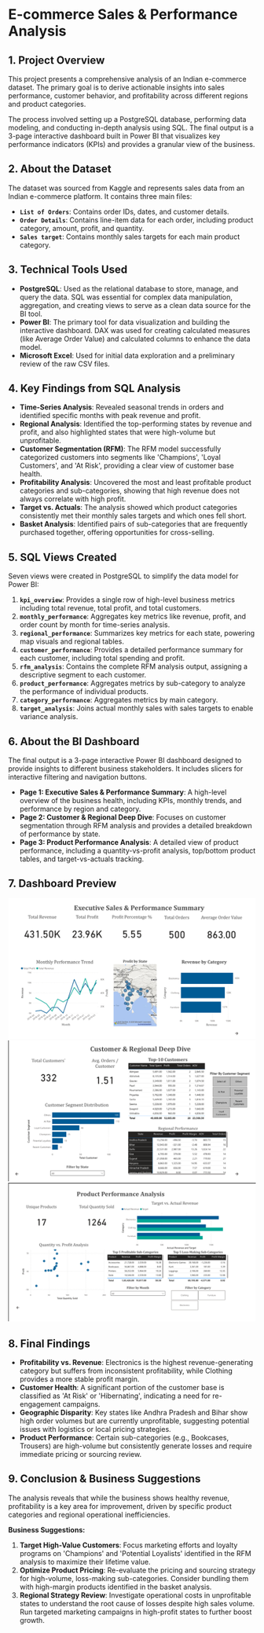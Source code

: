 # E-commerce Sales & Performance Analysis

## 1. Project Overview

This project presents a comprehensive analysis of an Indian e-commerce dataset. The primary goal is to derive actionable insights into sales performance, customer behavior, and profitability across different regions and product categories.

The process involved setting up a PostgreSQL database, performing data modeling, and conducting in-depth analysis using SQL. The final output is a 3-page interactive dashboard built in Power BI that visualizes key performance indicators (KPIs) and provides a granular view of the business.

## 2. About the Dataset

The dataset was sourced from Kaggle and represents sales data from an Indian e-commerce platform. It contains three main files:

- **`List of Orders`**: Contains order IDs, dates, and customer details.
- **`Order Details`**: Contains line-item data for each order, including product category, amount, profit, and quantity.
- **`Sales target`**: Contains monthly sales targets for each main product category.

## 3. Technical Tools Used

- **PostgreSQL**: Used as the relational database to store, manage, and query the data. SQL was essential for complex data manipulation, aggregation, and creating views to serve as a clean data source for the BI tool.
- **Power BI**: The primary tool for data visualization and building the interactive dashboard. DAX was used for creating calculated measures (like Average Order Value) and calculated columns to enhance the data model.
- **Microsoft Excel**: Used for initial data exploration and a preliminary review of the raw CSV files.

## 4. Key Findings from SQL Analysis

- **Time-Series Analysis**: Revealed seasonal trends in orders and identified specific months with peak revenue and profit.
- **Regional Analysis**: Identified the top-performing states by revenue and profit, and also highlighted states that were high-volume but unprofitable.
- **Customer Segmentation (RFM)**: The RFM model successfully categorized customers into segments like 'Champions', 'Loyal Customers', and 'At Risk', providing a clear view of customer base health.
- **Profitability Analysis**: Uncovered the most and least profitable product categories and sub-categories, showing that high revenue does not always correlate with high profit.
- **Target vs. Actuals**: The analysis showed which product categories consistently met their monthly sales targets and which ones fell short.
- **Basket Analysis**: Identified pairs of sub-categories that are frequently purchased together, offering opportunities for cross-selling.

## 5. SQL Views Created

Seven views were created in PostgreSQL to simplify the data model for Power BI:

1.  **`kpi_overview`**: Provides a single row of high-level business metrics including total revenue, total profit, and total customers.
2.  **`monthly_performance`**: Aggregates key metrics like revenue, profit, and order count by month for time-series analysis.
3.  **`regional_performance`**: Summarizes key metrics for each state, powering map visuals and regional tables.
4.  **`customer_performance`**: Provides a detailed performance summary for each customer, including total spending and profit.
5.  **`rfm_analysis`**: Contains the complete RFM analysis output, assigning a descriptive segment to each customer.
6.  **`product_performance`**: Aggregates metrics by sub-category to analyze the performance of individual products.
7.  **`category_performance`**: Aggregates metrics by main category.
8.  **`target_analysis`**: Joins actual monthly sales with sales targets to enable variance analysis.

## 6. About the BI Dashboard

The final output is a 3-page interactive Power BI dashboard designed to provide insights to different business stakeholders. It includes slicers for interactive filtering and navigation buttons.

- **Page 1: Executive Sales & Performance Summary**: A high-level overview of the business health, including KPIs, monthly trends, and performance by region and category.
- **Page 2: Customer & Regional Deep Dive**: Focuses on customer segmentation through RFM analysis and provides a detailed breakdown of performance by state.
- **Page 3: Product Performance Analysis**: A detailed view of product performance, including a quantity-vs-profit analysis, top/bottom product tables, and target-vs-actuals tracking.

## 7. Dashboard Preview

![Page 1: Executive Summary](./bi-dashboard/images/pg-1.png)
![Page 2: Customer & Regional Deep Dive](./bi-dashboard/images/pg-2.png)
![Page 3: Product Performance Analysis](./bi-dashboard/images/pg-3.png)

## 8. Final Findings

- **Profitability vs. Revenue**: Electronics is the highest revenue-generating category but suffers from inconsistent profitability, while Clothing provides a more stable profit margin.
- **Customer Health**: A significant portion of the customer base is classified as 'At Risk' or 'Hibernating', indicating a need for re-engagement campaigns.
- **Geographic Disparity**: Key states like Andhra Pradesh and Bihar show high order volumes but are currently unprofitable, suggesting potential issues with logistics or local pricing strategies.
- **Product Performance**: Certain sub-categories (e.g., Bookcases, Trousers) are high-volume but consistently generate losses and require immediate pricing or sourcing review.

## 9. Conclusion & Business Suggestions

The analysis reveals that while the business shows healthy revenue, profitability is a key area for improvement, driven by specific product categories and regional operational inefficiencies.

**Business Suggestions:**

1.  **Target High-Value Customers**: Focus marketing efforts and loyalty programs on 'Champions' and 'Potential Loyalists' identified in the RFM analysis to maximize their lifetime value.
2.  **Optimize Product Pricing**: Re-evaluate the pricing and sourcing strategy for high-volume, loss-making sub-categories. Consider bundling them with high-margin products identified in the basket analysis.
3.  **Regional Strategy Review**: Investigate operational costs in unprofitable states to understand the root cause of losses despite high sales volume. Run targeted marketing campaigns in high-profit states to further boost growth.
